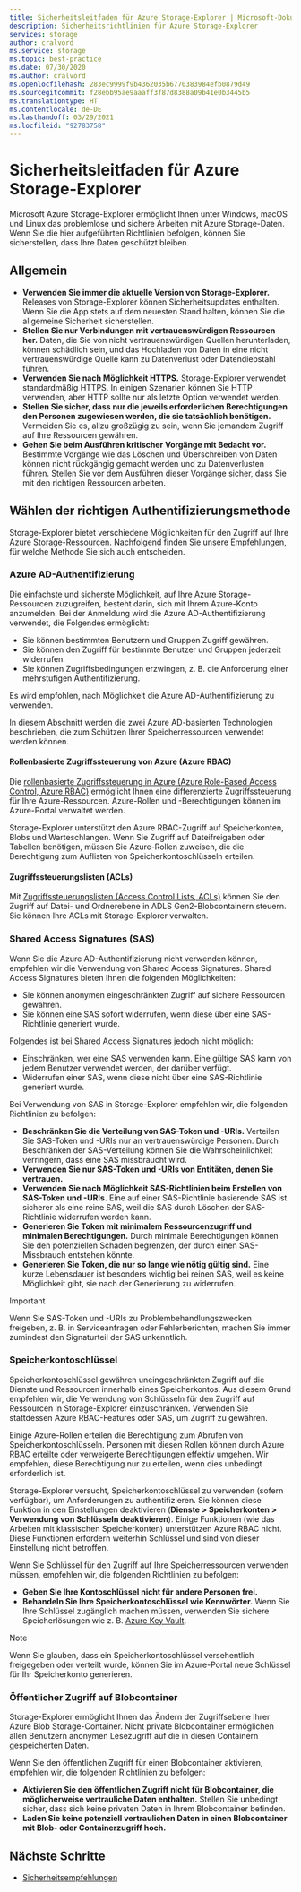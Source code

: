 ```yaml
---
title: Sicherheitsleitfaden für Azure Storage-Explorer | Microsoft-Dokumentation
description: Sicherheitsrichtlinien für Azure Storage-Explorer
services: storage
author: cralvord
ms.service: storage
ms.topic: best-practice
ms.date: 07/30/2020
ms.author: cralvord
ms.openlocfilehash: 283ec9999f9b4362035b6770383984efb0879d49
ms.sourcegitcommit: f28ebb95ae9aaaff3f87d8388a09b41e0b3445b5
ms.translationtype: HT
ms.contentlocale: de-DE
ms.lasthandoff: 03/29/2021
ms.locfileid: "92783758"
---
```

# <a name="azure-storage-explorer-security-guide"></a>Sicherheitsleitfaden für Azure Storage-Explorer

Microsoft Azure Storage-Explorer ermöglicht Ihnen unter Windows, macOS und Linux das problemlose und sichere Arbeiten mit Azure Storage-Daten. Wenn Sie die hier aufgeführten Richtlinien befolgen, können Sie sicherstellen, dass Ihre Daten geschützt bleiben.

## <a name="general"></a>Allgemein

- **Verwenden Sie immer die aktuelle Version von Storage-Explorer.** Releases von Storage-Explorer können Sicherheitsupdates enthalten. Wenn Sie die App stets auf dem neuesten Stand halten, können Sie die allgemeine Sicherheit sicherstellen.
- **Stellen Sie nur Verbindungen mit vertrauenswürdigen Ressourcen her.** Daten, die Sie von nicht vertrauenswürdigen Quellen herunterladen, können schädlich sein, und das Hochladen von Daten in eine nicht vertrauenswürdige Quelle kann zu Datenverlust oder Datendiebstahl führen.
- **Verwenden Sie nach Möglichkeit HTTPS.** Storage-Explorer verwendet standardmäßig HTTPS. In einigen Szenarien können Sie HTTP verwenden, aber HTTP sollte nur als letzte Option verwendet werden.
- **Stellen Sie sicher, dass nur die jeweils erforderlichen Berechtigungen den Personen zugewiesen werden, die sie tatsächlich benötigen.** Vermeiden Sie es, allzu großzügig zu sein, wenn Sie jemandem Zugriff auf Ihre Ressourcen gewähren.
- **Gehen Sie beim Ausführen kritischer Vorgänge mit Bedacht vor.** Bestimmte Vorgänge wie das Löschen und Überschreiben von Daten können nicht rückgängig gemacht werden und zu Datenverlusten führen. Stellen Sie vor dem Ausführen dieser Vorgänge sicher, dass Sie mit den richtigen Ressourcen arbeiten.

## <a name="choosing-the-right-authentication-method"></a>Wählen der richtigen Authentifizierungsmethode

Storage-Explorer bietet verschiedene Möglichkeiten für den Zugriff auf Ihre Azure Storage-Ressourcen. Nachfolgend finden Sie unsere Empfehlungen, für welche Methode Sie sich auch entscheiden.

### <a name="azure-ad-authentication"></a>Azure AD-Authentifizierung

Die einfachste und sicherste Möglichkeit, auf Ihre Azure Storage-Ressourcen zuzugreifen, besteht darin, sich mit Ihrem Azure-Konto anzumelden. Bei der Anmeldung wird die Azure AD-Authentifizierung verwendet, die Folgendes ermöglicht:

- Sie können bestimmten Benutzern und Gruppen Zugriff gewähren.
- Sie können den Zugriff für bestimmte Benutzer und Gruppen jederzeit widerrufen.
- Sie können Zugriffsbedingungen erzwingen, z. B. die Anforderung einer mehrstufigen Authentifizierung.

Es wird empfohlen, nach Möglichkeit die Azure AD-Authentifizierung zu verwenden.

In diesem Abschnitt werden die zwei Azure AD-basierten Technologien beschrieben, die zum Schützen Ihrer Speicherressourcen verwendet werden können.

#### <a name="azure-role-based-access-control-azure-rbac"></a>Rollenbasierte Zugriffssteuerung von Azure (Azure RBAC)

Die [rollenbasierte Zugriffssteuerung in Azure (Azure Role-Based Access Control, Azure RBAC)](../../role-based-access-control/overview.md) ermöglicht Ihnen eine differenzierte Zugriffssteuerung für Ihre Azure-Ressourcen. Azure-Rollen und -Berechtigungen können im Azure-Portal verwaltet werden.

Storage-Explorer unterstützt den Azure RBAC-Zugriff auf Speicherkonten, Blobs und Warteschlangen. Wenn Sie Zugriff auf Dateifreigaben oder Tabellen benötigen, müssen Sie Azure-Rollen zuweisen, die die Berechtigung zum Auflisten von Speicherkontoschlüsseln erteilen.

#### <a name="access-control-lists-acls"></a>Zugriffssteuerungslisten (ACLs)

Mit [Zugriffssteuerungslisten (Access Control Lists, ACLs)](../blobs/data-lake-storage-access-control.md) können Sie den Zugriff auf Datei- und Ordnerebene in ADLS Gen2-Blobcontainern steuern. Sie können Ihre ACLs mit Storage-Explorer verwalten.

### <a name="shared-access-signatures-sas"></a>Shared Access Signatures (SAS)

Wenn Sie die Azure AD-Authentifizierung nicht verwenden können, empfehlen wir die Verwendung von Shared Access Signatures. Shared Access Signatures bieten Ihnen die folgenden Möglichkeiten:

- Sie können anonymen eingeschränkten Zugriff auf sichere Ressourcen gewähren.
- Sie können eine SAS sofort widerrufen, wenn diese über eine SAS-Richtlinie generiert wurde.

Folgendes ist bei Shared Access Signatures jedoch nicht möglich:

- Einschränken, wer eine SAS verwenden kann. Eine gültige SAS kann von jedem Benutzer verwendet werden, der darüber verfügt.
- Widerrufen einer SAS, wenn diese nicht über eine SAS-Richtlinie generiert wurde.

Bei Verwendung von SAS in Storage-Explorer empfehlen wir, die folgenden Richtlinien zu befolgen:

- **Beschränken Sie die Verteilung von SAS-Token und -URIs.** Verteilen Sie SAS-Token und -URIs nur an vertrauenswürdige Personen. Durch Beschränken der SAS-Verteilung können Sie die Wahrscheinlichkeit verringern, dass eine SAS missbraucht wird.
- **Verwenden Sie nur SAS-Token und -URIs von Entitäten, denen Sie vertrauen.**
- **Verwenden Sie nach Möglichkeit SAS-Richtlinien beim Erstellen von SAS-Token und -URIs.** Eine auf einer SAS-Richtlinie basierende SAS ist sicherer als eine reine SAS, weil die SAS durch Löschen der SAS-Richtlinie widerrufen werden kann.
- **Generieren Sie Token mit minimalem Ressourcenzugriff und minimalen Berechtigungen.** Durch minimale Berechtigungen können Sie den potenziellen Schaden begrenzen, der durch einen SAS-Missbrauch entstehen könnte.
- **Generieren Sie Token, die nur so lange wie nötig gültig sind.** Eine kurze Lebensdauer ist besonders wichtig bei reinen SAS, weil es keine Möglichkeit gibt, sie nach der Generierung zu widerrufen.

> [!IMPORTANT]
> Wenn Sie SAS-Token und -URIs zu Problembehandlungszwecken freigeben, z. B. in Serviceanfragen oder Fehlerberichten, machen Sie immer zumindest den Signaturteil der SAS unkenntlich.

### <a name="storage-account-keys"></a>Speicherkontoschlüssel

Speicherkontoschlüssel gewähren uneingeschränkten Zugriff auf die Dienste und Ressourcen innerhalb eines Speicherkontos. Aus diesem Grund empfehlen wir, die Verwendung von Schlüsseln für den Zugriff auf Ressourcen in Storage-Explorer einzuschränken. Verwenden Sie stattdessen Azure RBAC-Features oder SAS, um Zugriff zu gewähren.

Einige Azure-Rollen erteilen die Berechtigung zum Abrufen von Speicherkontoschlüsseln. Personen mit diesen Rollen können durch Azure RBAC erteilte oder verweigerte Berechtigungen effektiv umgehen. Wir empfehlen, diese Berechtigung nur zu erteilen, wenn dies unbedingt erforderlich ist.

Storage-Explorer versucht, Speicherkontoschlüssel zu verwenden (sofern verfügbar), um Anforderungen zu authentifizieren. Sie können diese Funktion in den Einstellungen deaktivieren (**Dienste > Speicherkonten > Verwendung von Schlüsseln deaktivieren**). Einige Funktionen (wie das Arbeiten mit klassischen Speicherkonten) unterstützen Azure RBAC nicht. Diese Funktionen erfordern weiterhin Schlüssel und sind von dieser Einstellung nicht betroffen.

Wenn Sie Schlüssel für den Zugriff auf Ihre Speicherressourcen verwenden müssen, empfehlen wir, die folgenden Richtlinien zu befolgen:

- **Geben Sie Ihre Kontoschlüssel nicht für andere Personen frei.**
- **Behandeln Sie Ihre Speicherkontoschlüssel wie Kennwörter.** Wenn Sie Ihre Schlüssel zugänglich machen müssen, verwenden Sie sichere Speicherlösungen wie z. B. [Azure Key Vault](https://azure.microsoft.com/services/key-vault/).

> [!NOTE]
> Wenn Sie glauben, dass ein Speicherkontoschlüssel versehentlich freigegeben oder verteilt wurde, können Sie im Azure-Portal neue Schlüssel für Ihr Speicherkonto generieren.

### <a name="public-access-to-blob-containers"></a>Öffentlicher Zugriff auf Blobcontainer

Storage-Explorer ermöglicht Ihnen das Ändern der Zugriffsebene Ihrer Azure Blob Storage-Container. Nicht private Blobcontainer ermöglichen allen Benutzern anonymen Lesezugriff auf die in diesen Containern gespeicherten Daten.

Wenn Sie den öffentlichen Zugriff für einen Blobcontainer aktivieren, empfehlen wir, die folgenden Richtlinien zu befolgen:

- **Aktivieren Sie den öffentlichen Zugriff nicht für Blobcontainer, die möglicherweise vertrauliche Daten enthalten.** Stellen Sie unbedingt sicher, dass sich keine privaten Daten in Ihrem Blobcontainer befinden.
- **Laden Sie keine potenziell vertraulichen Daten in einen Blobcontainer mit Blob- oder Containerzugriff hoch.** 

## <a name="next-steps"></a>Nächste Schritte

- [Sicherheitsempfehlungen](../blobs/security-recommendations.md)